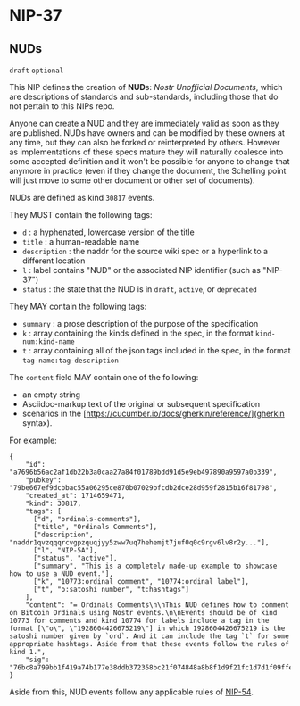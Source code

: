 NIP-37
======

NUDs
----

`draft` `optional`

This NIP defines the creation of **NUD**s: _Nostr Unofficial Documents_, which are descriptions of standards and sub-standards, including those that do not pertain to this NIPs repo.

Anyone can create a NUD and they are immediately valid as soon as they are published. NUDs have owners and can be modified by these owners at any time, but they can also be forked or reinterpreted by others. However as implementations of these specs mature they will naturally coalesce into some accepted definition and it won't be possible for anyone to change that anymore in practice (even if they change the document, the Schelling point will just move to some other document or other set of documents).

NUDs are defined as kind `30817` events.

They MUST contain the following tags:

* `d` : a hyphenated, lowercase version of the title
* `title` : a human-readable name
* `description` : the naddr for the source wiki spec or a hyperlink to a different location
* `l` : label contains "NUD" or the associated NIP identifier (such as "NIP-37")
* `status` : the state that the NUD is in `draft`, `active`, or `deprecated`

They MAY contain the following tags:

* `summary` : a prose description of the purpose of the specification
* `k` : array containing the kinds defined in the spec, in the format `kind-num:kind-name`
* `t` : array containing all of the json tags included in the spec, in the format `tag-name:tag-description`

The `content` field MAY contain one of the following:

  * an empty string
  * Asciidoc-markup text of the original or subsequent specification
  * scenarios in the [https://cucumber.io/docs/gherkin/reference/](gherkin syntax).

For example:

```jsonc
{
    "id": "a7696b56ac2af1db22b3a0caa27a84f01789bdd91d5e9eb497890a9597a0b339",
    "pubkey": "79be667ef9dcbbac55a06295ce870b07029bfcdb2dce28d959f2815b16f81798",
    "created_at": 1714659471,
    "kind": 30817,
    "tags": [
      ["d", "ordinals-comments"],
      ["title", "Ordinals Comments"],
      ["description", "naddr1qvzqqqrcvgpzquqjyy5zww7uq7hehemjt7juf0q0c9rgv6lv8r2y..."],
      ["l", "NIP-5A"],
      ["status", "active"],
      ["summary", "This is a completely made-up example to showcase how to use a NUD event."],
      ["k", "10773:ordinal comment", "10774:ordinal label"],
      ["t", "o:satoshi number", "t:hashtags"]
    ],
    "content": "= Ordinals Comments\n\nThis NUD defines how to comment on Bitcoin Ordinals using Nostr events.\n\nEvents should be of kind 10773 for comments and kind 10774 for labels include a tag in the format [\"o\", \"1928604426675219\"] in which 1928604426675219 is the satoshi number given by `ord`. And it can include the tag `t` for some appropriate hashtags. Aside from that these events follow the rules of kind 1.",
    "sig": "76bc8a799bb1f419a74b177e38ddb372358bc21f074848a8b8f1d9f21fc1d7d1f09ffe9d9fcc41ed7de405e102bb205100aadaa1e51ee54289e58f40ba55a8fd"
}

```

Aside from this, NUD events follow any applicable rules of [NIP-54](54.md).